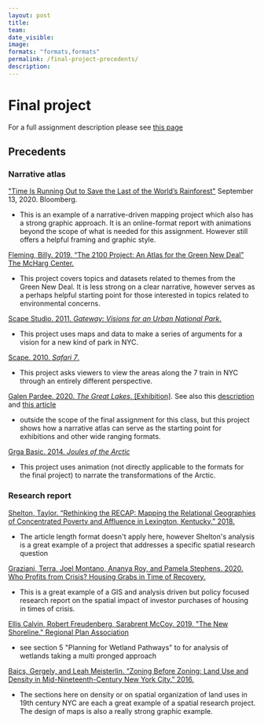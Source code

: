 ```yaml
---
layout: post
title: 
team: 
date_visible: 
image: 
formats: "formats,formats"
permalink: /final-project-precedents/
description: 
---
```


# Final project

For a full assignment description please see [this page](../final-project/)

## Precedents

### Narrative atlas

["Time Is Running Out to Save the Last of the World’s Rainforest"](https://www.bloomberg.com/graphics/2020-the-last-of-the-rainforest/) September 13, 2020. Bloomberg.  

- This is an example of a narrative-driven mapping project which also has a strong graphic approach. It is an online-format report with animations beyond the scope of what is needed for this assignment. However still offers a helpful framing and graphic style.

[Fleming, Billy. 2019. “The 2100 Project: An Atlas for the Green New Deal” The McHarg Center.](https://mcharg.upenn.edu/2100-project-atlas-green-new-deal)  

- This project covers topics and datasets related to themes from the Green New Deal. It is less strong on a clear narrative, however serves as a perhaps helpful starting point for those interested in topics related to environmental concerns.  

[Scape Studio. 2011. *Gateway: Visions for an Urban National Park*.](https://www.scapestudio.com/projects/gateway-visions-urban-national-park/)

- This project uses maps and data to make a series of arguments for a vision for a new kind of park in NYC.  

[Scape. 2010. *Safari 7*.](https://www.scapestudio.com/projects/981/)

- This project asks viewers to view the areas along the 7 train in NYC through an entirely different perspective.

[Galen Pardee. 2020. *The Great Lakes*. [Exhibition]](https://www.archpaper.com/2020/09/the-great-lakes-architectural-expedition-at-osu/). See also this [description](https://drawingagency.org/The-Great-Lakes-Architectural-Expedition) and [this article](https://www.mascontext.com/observations/the-great-lakes-architectural-expedition/)

- outside the scope of the final assignment for this class, but this project shows how a narrative atlas can serve as the starting point for exhibitions and other wide ranging formats. 

[Grga Basic. 2014. *Joules of the Arctic*](http://grgabasic.com/project/joules-of-the-arctic/)

- This project uses animation (not directly applicable to the formats for the final project) to narrate the transformations of the Arctic.


### Research report

[Shelton, Taylor. “Rethinking the RECAP: Mapping the Relational Geographies of Concentrated Poverty and Affluence in Lexington, Kentucky.” 2018.](https://drive.google.com/open?id=14RvglnIXTxb4mPIcZmOzp09E-uRNHWwV) 

- The article length format doesn't apply here, however Shelton's analysis is a great example of a project that addresses a specific spatial research question 

[Graziani, Terra, Joel Montano, Ananya Roy, and Pamela Stephens. 2020. Who Profits from Crisis? Housing Grabs in Time of Recovery.](https://challengeinequality.luskin.ucla.edu/2020/10/16/who-profits-from-crisis/)  

- This is a great example of a GIS and analysis driven but policy focused research report on the spatial impact of investor purchases of housing in times of crisis.  
 
[Ellis Calvin, Robert Freudenberg, Sarabrent McCoy. 2019. "The New Shoreline." Regional Plan Association](https://rpa.org/work/reports/the-new-shoreline)

- see section 5 "Planning for Wetland Pathways" to for analysis of wetlands taking a multi pronged approach

[Baics, Gergely, and Leah Meisterlin. “Zoning Before Zoning: Land Use and Density in Mid-Nineteenth-Century New York City.”  2016.](https://drive.google.com/open?id=14j9vgeBbiz4uGutd_ZhQrKDAttqsN53p)

- The sections here on density or on spatial organization of land uses in 19th century NYC are each a great example of a spatial research project. The design of maps is also a really strong graphic example.